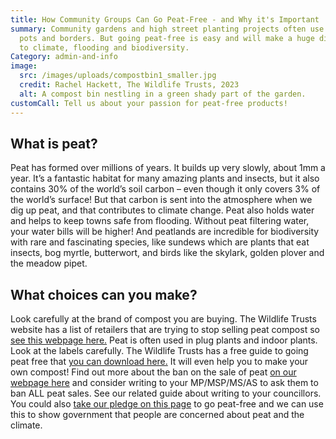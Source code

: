 ```yaml
---
title: How Community Groups Can Go Peat-Free - and Why it's Important
summary: Community gardens and high street planting projects often use peat in
  pots and borders. But going peat-free is easy and will make a huge difference
  to climate, flooding and biodiversity.
Category: admin-and-info
image:
  src: /images/uploads/compostbin1_smaller.jpg
  credit: Rachel Hackett, The Wildlife Trusts, 2023
  alt: A compost bin nestling in a green shady part of the garden.
customCall: Tell us about your passion for peat-free products!
---
```

## What is peat?
Peat has formed over millions of years. It builds up very slowly, about 1mm a year. It’s a fantastic habitat for many amazing plants and insects, but it also contains 30% of the world’s soil carbon – even though it only covers 3% of the world’s surface! But that carbon is sent into the atmosphere when we dig up peat, and that contributes to climate change. 
Peat also holds water and helps to keep towns safe from flooding. 
Without peat filtering water, your water bills will be higher!
And peatlands are incredible for biodiversity with rare and fascinating species, like sundews which are plants that eat insects, bog myrtle, butterwort, and birds like the skylark, golden plover and the meadow pipet.
## What choices can you make?
Look carefully at the brand of compost you are buying. The Wildlife Trusts website has a list of retailers that are trying to stop selling peat compost so [see this webpage here.](https://www.wildlifetrusts.org/actions/how-go-peat-free) 
Peat is often used in plug plants and indoor plants. Look at the labels carefully. 
The Wildlife Trusts has a free guide to going peat free that [you can download here.](https://www.wildlifetrusts.org/download-our-guide-going-peat-free) It will even help you to make your own compost!
Find out more about the ban on the sale of peat [on our webpage here](https://www.wildlifetrusts.org/news/peat-banned-2024) and consider writing to your MP/MSP/MS/AS to ask them to ban ALL peat sales. See our related guide about writing to your councillors. You could also [take our pledge on this page](https://www.wildlifetrusts.org/pledge-peat-free) to go peat-free and we can use this to show government that people are concerned about peat and the climate.